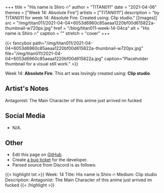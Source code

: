 +++
title =       "His name is Shiro 🔥"
author =      "TITAN011"
date =        "2021-04-06"
themes =      ["Week 14: Absolute Fire"]
artists =     ["TITAN011"]
description = "by TITAN011 for week 14: Absolute Fire. Created using: Clip studio."
[[images]]
      src = "/img/titan011/2021-04-04+6053d6960c85aeaa1220bf00d615822a-thumbnail-w720px.jpg"
      href = "/blog/titan011-week-14-04ca"
      alt = "His name is Shiro 🔥"
      caption = ""
      stretch = "cover"
+++

{{< fancybox path="/img/titan011/2021-04-04+6053d6960c85aeaa1220bf00d615822a-thumbnail-w720px.jpg" file="/img/titan011/2021-04-04+6053d6960c85aeaa1220bf00d615822a.jpg" caption="Placeholder thumbnail for a visual still work." >}}


Week 14: **Absolute Fire**. This art was lovingly created using: **Clip studio**.

## Artist's Notes

Antagonist: The Main Character of this anime just arrived im fucked

## Social Media

- N/A.

## Other

- Edit this page on [GitHub](https://github.com/teaminkling/web-refresh/edit/main/content/blog/titan011-week-14-04ca.md).
- Create [a bug ticket](https://github.com/teaminkling/web-refresh/issues/new?assignees=&labels=bug&template=problem-report.md&title=) for the developer.
- Parsed source from Discord is as follows:

{{< highlight txt >}}
Week: 14
Title: His name is Shiro 🔥 
Medium: Clip studio
Description: Antagonist: The Main Character of this anime just arrived im fucked 
{{< /highlight >}}
